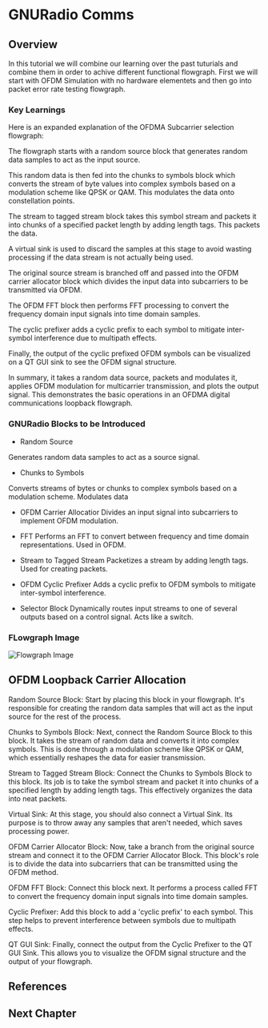 # GNURadio Comms

## Overview
In this tutorial we will combine our learning over the past tuturials and combine them in order to achive different functional flowgraph. First we will start with OFDM Simulation with no hardware elementets and then go into packet error rate testing flowgraph.

### Key Learnings
Here is an expanded explanation of the OFDMA Subcarrier selection flowgraph:

The flowgraph starts with a random source block that generates random data samples to act as the input source. 

This random data is then fed into the chunks to symbols block which converts the stream of byte values into complex symbols based on a modulation scheme like QPSK or QAM. This modulates the data onto constellation points.

The stream to tagged stream block takes this symbol stream and packets it into chunks of a specified packet length by adding length tags. This packets the data.

A virtual sink is used to discard the samples at this stage to avoid wasting processing if the data stream is not actually being used.

The original source stream is branched off and passed into the OFDM carrier allocator block which divides the input data into subcarriers to be transmitted via OFDM. 

The OFDM FFT block then performs FFT processing to convert the frequency domain input signals into time domain samples.

The cyclic prefixer adds a cyclic prefix to each symbol to mitigate inter-symbol interference due to multipath effects.

Finally, the output of the cyclic prefixed OFDM symbols can be visualized on a QT GUI sink to see the OFDM signal structure.

In summary, it takes a random data source, packets and modulates it, applies OFDM modulation for multicarrier transmission, and plots the output signal. This demonstrates the basic operations in an OFDMA digital communications loopback flowgraph.

### GNURadio Blocks to be Introduced
* Random Source

Generates random data samples to act as a source signal.


* Chunks to Symbols

Converts streams of bytes or chunks to complex symbols based on a modulation scheme. Modulates data

* OFDM Carrier Allocatior
Divides an input signal into subcarriers to implement OFDM modulation.

* FFT
Performs an FFT to convert between frequency and time domain representations. Used in OFDM.
* Stream to Tagged Stream
Packetizes a stream by adding length tags. Used for creating packets.
* OFDM Cyclic Prefixer 
Adds a cyclic prefix to OFDM symbols to mitigate inter-symbol interference.
* Selector Block
Dynamically routes input streams to one of several outputs based on a control signal. Acts like a switch.
### FLowgraph Image
![Flowgraph Image](hhttps://github.com/UCaNLabUMB/SDR_Tutorials/blob/main/Images/GNUComms.png)

## OFDM Loopback Carrier Allocation 
Random Source Block: Start by placing this block in your flowgraph. It's responsible for creating the random data samples that will act as the input source for the rest of the process.

Chunks to Symbols Block: Next, connect the Random Source Block to this block. It takes the stream of random data and converts it into complex symbols. This is done through a modulation scheme like QPSK or QAM, which essentially reshapes the data for easier transmission.

Stream to Tagged Stream Block: Connect the Chunks to Symbols Block to this block. Its job is to take the symbol stream and packet it into chunks of a specified length by adding length tags. This effectively organizes the data into neat packets.

Virtual Sink: At this stage, you should also connect a Virtual Sink. Its purpose is to throw away any samples that aren't needed, which saves processing power.

OFDM Carrier Allocator Block: Now, take a branch from the original source stream and connect it to the OFDM Carrier Allocator Block. This block's role is to divide the data into subcarriers that can be transmitted using the OFDM method.

OFDM FFT Block: Connect this block next. It performs a process called FFT to convert the frequency domain input signals into time domain samples.

Cyclic Prefixer: Add this block to add a 'cyclic prefix' to each symbol. This step helps to prevent interference between symbols due to multipath effects.

QT GUI Sink: Finally, connect the output from the Cyclic Prefixer to the QT GUI Sink. This allows you to visualize the OFDM signal structure and the output of your flowgraph.




## References

## Next Chapter